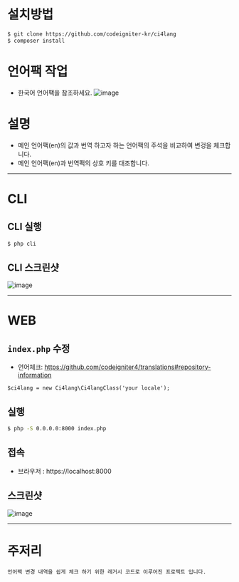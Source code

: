 
# 설치방법
```bash
$ git clone https://github.com/codeigniter-kr/ci4lang
$ composer install
```

# 언어팩 작업
- 한국어 언어팩을 참조하세요.
![image](https://user-images.githubusercontent.com/5427199/178419849-f0b5f4da-723b-4f5a-b123-2f39d73260ea.png)

# 설명
- 메인 언어팩(en)의 값과 번역 하고자 하는 언어팩의 주석을 비교하여 변겅을 체크합니다.
- 메인 언어팩(en)과 번역팩의 상호 키를 대조합니다.

---

# CLI
## CLI 실행
```bash
$ php cli
```

## CLI 스크린샷
![image](https://user-images.githubusercontent.com/5427199/178884548-11f65862-6f5d-45ea-b05a-f7e7f6ec3c9f.png)

---

# WEB
## `index.php` 수정
- 언어체크: https://github.com/codeigniter4/translations#repository-information
```
$ci4lang = new Ci4lang\Ci4langClass('your locale');
```

## 실행
```bash
$ php -S 0.0.0.0:8000 index.php
```

## 접속
- 브라우저 : https://localhost:8000

## 스크린샷
![image](https://user-images.githubusercontent.com/5427199/178733471-39818fcf-6507-43bc-8f13-18f32263c5b2.png)

---

# 주저리
```
언어팩 변경 내역을 쉽게 체크 하기 위한 레거시 코드로 이루어진 프로젝트 입니다.
```
